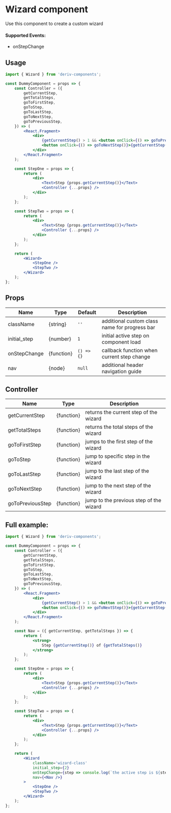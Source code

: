 # Wizard component

Use this component to create a custom wizard

#### Supported Events:

- onStepChange

## Usage

```jsx
import { Wizard } from 'deriv-components';

const DummyComponent = props => {
    const Controller = ({
        getCurrentStep,
        getTotalSteps,
        goToFirstStep,
        goToStep,
        goToLastStep,
        goToNextStep,
        goToPreviousStep,
    }) => (
        <React.Fragment>
            <div>
                {getCurrentStep() > 1 && <button onClick={() => goToPreviousStep()}>Previous</button>}
                <button onClick={() => goToNextStep()}>{getCurrentStep() < getTotalSteps() ? 'Next' : 'Finish'}</button>
            </div>
        </React.Fragment>
    );

    const StepOne = props => {
        return (
            <div>
                <Text>Step {props.getCurrentStep()}</Text>
                <Controller {...props} />
            </div>
        );
    };

    const StepTwo = props => {
        return (
            <div>
                <Text>Step {props.getCurrentStep()}</Text>
                <Controller {...props} />
            </div>
        );
    };

    return (
        <Wizard>
            <StepOne />
            <StepTwo />
        </Wizard>
    );
};
```

## Props

| Name         | Type       | Default    | Description                                   |
| ------------ | ---------- | ---------- | --------------------------------------------- |
| className    | {string}   | `''`       | additional custom class name for progress bar |
| initial_step | {number}   | `1`        | initial active step on component load         |
| onStepChange | {function} | `() => {}` | callback function when current step change    |
| nav          | {node}     | `null`     | additional header navigation guide            |

## Controller

| Name             | Type       | Description                             |
| ---------------- | ---------- | --------------------------------------- |
| getCurrentStep   | {function} | returns the current step of the wizard  |
| getTotalSteps    | {function} | returns the total steps of the wizard   |
| goToFirstStep    | {function} | jumps to the first step of the wizard   |
| goToStep         | {function} | jump to specific step in the wizard     |
| goToLastStep     | {function} | jump to the last step of the wizard     |
| goToNextStep     | {function} | jump to the next step of the wizard     |
| goToPreviousStep | {function} | jump to the previous step of the wizard |

## Full example:

```jsx
import { Wizard } from 'deriv-components';

const DummyComponent = props => {
    const Controller = ({
        getCurrentStep,
        getTotalSteps,
        goToFirstStep,
        goToStep,
        goToLastStep,
        goToNextStep,
        goToPreviousStep,
    }) => (
        <React.Fragment>
            <div>
                {getCurrentStep() > 1 && <button onClick={() => goToPreviousStep()}>Previous</button>}
                <button onClick={() => goToNextStep()}>{getCurrentStep() < getTotalSteps() ? 'Next' : 'Finish'}</button>
            </div>
        </React.Fragment>
    );

    const Nav = ({ getCurrentStep, getTotalSteps }) => {
        return (
            <strong>
                Step {getCurrentStep()} of {getTotalSteps()}
            </strong>
        );
    };

    const StepOne = props => {
        return (
            <div>
                <Text>Step {props.getCurrentStep()}</Text>
                <Controller {...props} />
            </div>
        );
    };

    const StepTwo = props => {
        return (
            <div>
                <Text>Step {props.getCurrentStep()}</Text>
                <Controller {...props} />
            </div>
        );
    };

    return (
        <Wizard
            className='wizard-class'
            initial_step={2}
            onStepChange={step => console.log(`the active step is ${step}`)}
            nav={<Nav />}
        >
            <StepOne />
            <StepTwo />
        </Wizard>
    );
};
```
